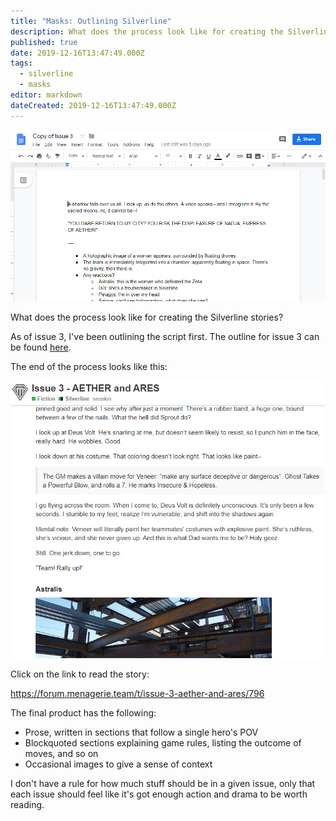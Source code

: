 ```yaml
---
title: "Masks: Outlining Silverline"
description: What does the process look like for creating the Silverline stories?
published: true
date: 2019-12-16T13:47:49.000Z
tags:
  - silverline
  - masks
editor: markdown
dateCreated: 2019-12-16T13:47:49.000Z
---
```


![Featured Image](masks-outlining-silverline.jpg)

What does the process look like for creating the Silverline stories?

As of issue 3, I've been outlining the script first. The outline for issue 3 can be found [here](https://docs.google.com/document/d/1I7GfRH8HqJNPm7KdMVKs74NjRt32A8mLYkcocSO4n5o/edit?usp=sharing).

The end of the process looks like this:

![](2019-12-16--1--1.png)

Click on the link to read the story:

https://forum.menagerie.team/t/issue-3-aether-and-ares/796

The final product has the following:

* Prose, written in sections that follow a single hero's POV
* Blockquoted sections explaining game rules, listing the outcome of moves, and so on
* Occasional images to give a sense of context

I don't have a rule for how much stuff should be in a given issue, only that each issue should feel like it's got enough action and drama to be worth reading.


    